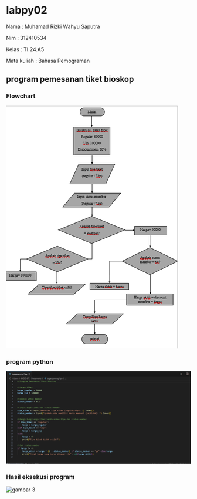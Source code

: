 # labpy02
Nama : Muhamad Rizki Wahyu Saputra  <p>
Nim : 312410534 <p>
Kelas : TI.24.A5  <p>
Mata kuliah : Bahasa Pemograman  <p>
## program pemesanan tiket bioskop
### Flowchart
![gambar 1](foto2.png)

### program python
![gambar 2](foto1.png)

### Hasil eksekusi program
![gambar 3](foto3.jpeg)
